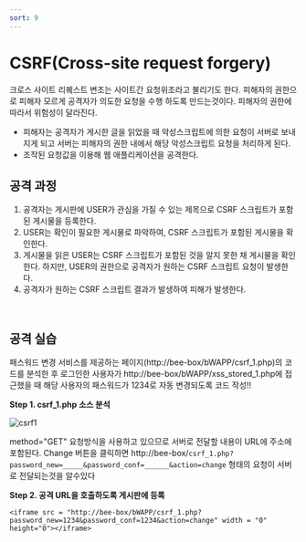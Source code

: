 ```yaml
---
sort: 9
---
```


# CSRF(Cross-site request forgery)

크로스 사이트 리퀘스트 변조는 사이트간 요청위조라고 불리기도 한다. 피해자의 권한으로 피해자 모르게 공격자가 의도한 요청을 수행 하도록 만드는것이다. 피해자의 권한에 따라서 위험성이 달라진다.

- 피해자는 공격자가 게시한 글을 읽었을 때 악성스크립트에 의한 요청이 서버로 보내지게 되고 서버는 피해자의 권한 내에서 해당 악성스크립트 요청을 처리하게 된다.
- 조작된 요청값을 이용해 웹 애플리케이션을 공격한다.

## 공격 과정

1. 공격자는 게시판에 USER가 관심을 가질 수 있는 제목으로 CSRF 스크립트가 포함된 게시물을 등록한다.
2. USER는 확인이 필요한 게시물로 파악하여, CSRF 스크립트가 포함된 게시물을 확인한다.
3. 게시물을 읽은 USER는 CSRF 스크립트가 포함된 것을 알지 못한 채 게시물을 확인한다. 하지만, USER의 권한으로 공격자가 원하는 CSRF 스크립트 요청이 발생한다.
4. 공격자가 원하는 CSRF 스크립트 결과가 발생하여 피해가 발생한다.

<br>

## 공격 실습

패스워드 변경 서비스를 제공하는 페이지(http://bee-box/bWAPP/csrf_1.php)의 코드를 분석한 후 로그인한 사용자가 http://bee-box/bWAPP/xss_stored_1.php에 접근했을 때 해당 사용자의 패스워드가 1234로 자동 변경되도록 코드 작성!!

**Step 1. csrf_1.php 소스 분석**

![csrf1](https://user-images.githubusercontent.com/76420201/107189246-675a2b80-6a2c-11eb-9706-b5aa5b3331a8.jpg)

method="GET" 요청방식을 사용하고 있으므로 서버로 전달할 내용이 URL에 주소에 포함된다. Change 버튼을 클릭하면 http://bee-box/`csrf_1.php?password_new=_____&password_conf=______&action=change` 형태의 요청이 서버로 전달되는것을 알수있다

**Step 2. 공격 URL을 호출하도록 게시판에 등록**

`<iframe src = "http://bee-box/bWAPP/csrf_1.php?password_new=1234&password_conf=1234&action=change" width = "0" height="0"></iframe>`